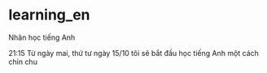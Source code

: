 # learning_en
Nhân học tiếng Anh


21:15 Từ ngày mai, thứ tư ngày 15/10 tôi sẽ bắt đầu học tiếng Anh một cách chỉn chu
